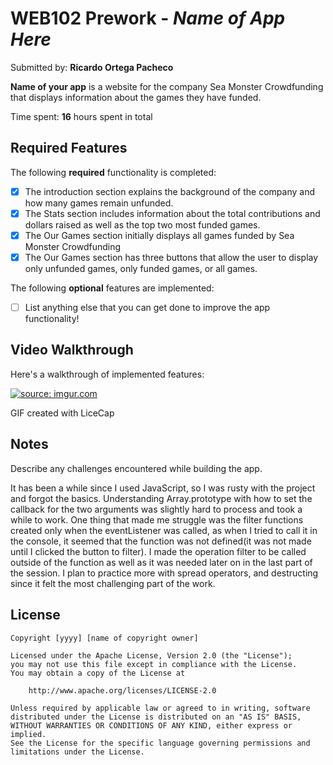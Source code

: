 # WEB102 Prework - *Name of App Here*

Submitted by: **Ricardo Ortega Pacheco**

**Name of your app** is a website for the company Sea Monster Crowdfunding that displays information about the games they have funded.

Time spent: **16** hours spent in total

## Required Features

The following **required** functionality is completed:

* [x] The introduction section explains the background of the company and how many games remain unfunded.
* [x] The Stats section includes information about the total contributions and dollars raised as well as the top two most funded games.
* [x] The Our Games section initially displays all games funded by Sea Monster Crowdfunding
* [x] The Our Games section has three buttons that allow the user to display only unfunded games, only funded games, or all games.

The following **optional** features are implemented:

* [ ] List anything else that you can get done to improve the app functionality!

## Video Walkthrough

Here's a walkthrough of implemented features:

<a href="https://imgur.com/EmsX3Rb"><img src="https://i.imgur.com/EmsX3Rb.gif" title="source: imgur.com" /></a>

<!-- Replace this with whatever GIF tool you used! -->
GIF created with LiceCap
<!-- Recommended tools:
[Kap](https://getkap.co/) for macOS
[ScreenToGif](https://www.screentogif.com/) for Windows
[peek](https://github.com/phw/peek) for Linux. -->

## Notes

Describe any challenges encountered while building the app.

It has been a while since I used JavaScript, so I was rusty with the project and forgot the basics. 
Understanding Array.prototype with how to set the callback for the two arguments was slightly hard to process and took a while to work. 
One thing that made me struggle was the filter functions created only when the eventListener was called, as when I tried to call it in the console, it seemed that the function was not defined(it was not made until I clicked the button to filter). I made the operation filter to be called outside of the function as well as it was needed later on in the last part of the session. I plan to practice more with spread operators, and destructing since it felt the most challenging part of the work. 

## License

    Copyright [yyyy] [name of copyright owner]

    Licensed under the Apache License, Version 2.0 (the "License");
    you may not use this file except in compliance with the License.
    You may obtain a copy of the License at

        http://www.apache.org/licenses/LICENSE-2.0

    Unless required by applicable law or agreed to in writing, software
    distributed under the License is distributed on an "AS IS" BASIS,
    WITHOUT WARRANTIES OR CONDITIONS OF ANY KIND, either express or implied.
    See the License for the specific language governing permissions and
    limitations under the License.
